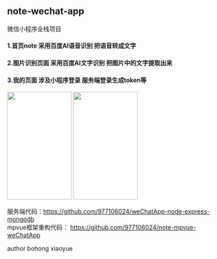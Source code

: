 ## note-wechat-app
微信小程序全栈项目

#### 1.首页note 采用百度AI语音识别 把语音转成文字
#### 2.图片识别页面 采用百度AI文字识别 把图片中的文字提取出来
#### 3.我的页面 涉及小程序登录 服务端登录生成token等
<img src="http://47.101.181.98/0.png" height="250px" width="150px">  <img src="http://47.101.181.98/1.png" height="250px" width="150px">


服务端代码：https://github.com/977106024/weChatApp-node-express-mongodb  
mpvue框架重构代码：
https://github.com/977106024/note-mpvue-weChatApp  

author bohong xiaoyue
